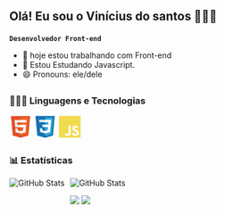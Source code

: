 ## Olá! Eu sou o Vinícius do santos 👨🏻‍💻
 **`Desenvolvedor Front-end`**

- 🔭 hoje estou trabalhando com Front-end
- 🌱 Estou Estudando Javascript. 
- 😄 Pronouns: ele/dele
  
##
  
### 🧑🏻‍💻 Linguagens e Tecnologias 

<div style="display: inline_block">
 <img align="center" title="HTML" alt="HTML" height="40" width="40" src="https://raw.githubusercontent.com/devicons/devicon/master/icons/html5/html5-original.svg">
 <img align="center" title="CSS" alt="CSS" height="40" width="40" src="https://raw.githubusercontent.com/devicons/devicon/master/icons/css3/css3-original.svg">
 <img align="center" title="Javascript" alt="Js" height="40" width="40" src="https://raw.githubusercontent.com/devicons/devicon/master/icons/javascript/javascript-plain.svg">
</div>

##

  ### 📊 Estatísticas

<div>
  <p>
  <img 
    align="left" 
    alt="GitHub Stats" 
    height="180em" 
    style="padding-right: 10px;" 
    src="https://github-readme-stats.vercel.app/api?username=viniciusdossantos777&show_icons=true&theme=tokyonight&include_all_commits=true&locale=pt-br" />

<img  
      alt="GitHub Stats" 
      height="180em" 
      src="https://github-readme-stats.vercel.app/api/top-langs/?username=viniciusdossantos777&theme=tokyonight&layout=compact&custom_title=Tecnologias&langs_count=9" />

</p>
</div>

<div>
  <a href="https://www.twitch.tv/viniciuspolengo" target="_blank">
    <img src="https://img.shields.io/badge/Twitch-%239146FF.svg?style=for-the-badge&logo=Twitch&logoColor=white" target="_blank"></a>
  
  <a href="https://www.linkedin.com/in/vinicius-dos-santos-48230a31b/" target="_blank">
  <img src="https://img.shields.io/badge/linkedin-%230077B5.svg?style=for-the-badge&logo=linkedin&logoColor=white"</a>
</div>
